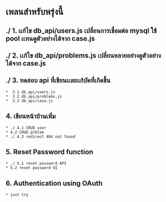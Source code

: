 # เพลนสำหรับพรุ่งนี้

 ## ./ 1. เเก้ไข db_api/users.js เปลี่ยนการเชื่อมต่อ mysql ใช้ pool เเทนดูตัวอย่างได้จาก case.js 
 ## ./ 2. เเก้ไข db_api/problems.js เปลี่ยนหลายอย่างดูตัวอย่างได้จาก case.js
 ## ./ 3. ทดสอบ api ที่เขียนเเละเเก้บัคที่เกิดขึ้น
    *  3.1 db_api/users.js
    *  3.2 db_api/problems.js
    *  3.3 db_api/case.js

## 4. เขียนหน้าบ้านเพิ่ม
    * ./ 4.1 CRUD user
    * 4.2 CRUD prblem
    * ./ 4.3 redirect 404 not found

## 5. Reset Password function
    * ./ 5.1 reset password API
    * 5.2 reset password UI

## 6. Authentication using OAuth
    * just try